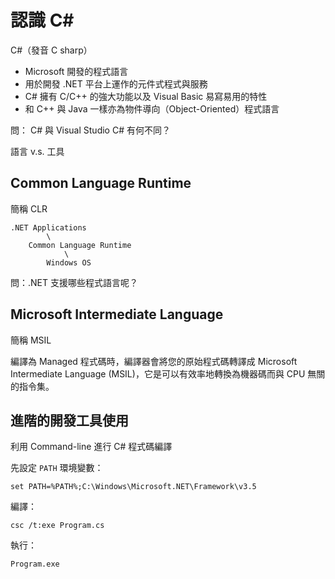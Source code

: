 # 認識 C#

C#（發音 C sharp）

* Microsoft 開發的程式語言
* 用於開發 .NET 平台上運作的元件式程式與服務
* C# 擁有 C/C++ 的強大功能以及 Visual Basic 易寫易用的特性
* 和 C++ 與 Java 一樣亦為物件導向（Object-Oriented）程式語言

問：
C# 與 Visual Studio C# 有何不同？

語言 v.s. 工具

## Common Language Runtime

簡稱 CLR

```
.NET Applications
        \
    Common Language Runtime
            \
        Windows OS
```

問：.NET 支援哪些程式語言呢？

## Microsoft Intermediate Language

簡稱 MSIL

編譯為 Managed 程式碼時，編譯器會將您的原始程式碼轉譯成 Microsoft Intermediate Language (MSIL)，它是可以有效率地轉換為機器碼而與 CPU 無關的指令集。

## 進階的開發工具使用

利用 Command-line 進行 C# 程式碼編譯

先設定 `PATH` 環境變數：

```
set PATH=%PATH%;C:\Windows\Microsoft.NET\Framework\v3.5
```

編譯：

```
csc /t:exe Program.cs
```

執行：

```
Program.exe
```